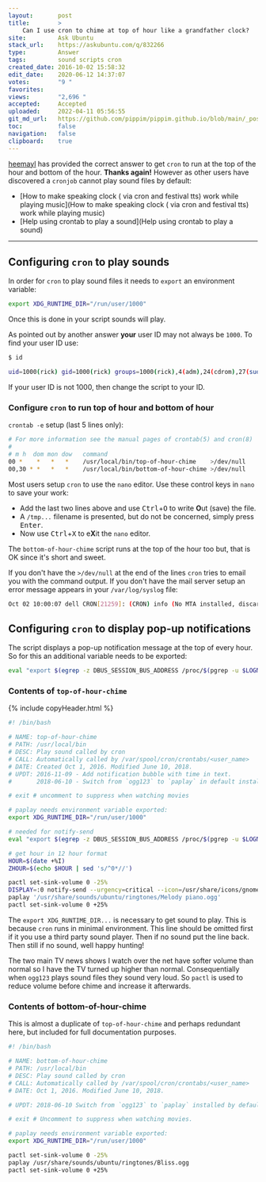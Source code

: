 ```yaml
---
layout:       post
title:        >
    Can I use cron to chime at top of hour like a grandfather clock?
site:         Ask Ubuntu
stack_url:    https://askubuntu.com/q/832266
type:         Answer
tags:         sound scripts cron
created_date: 2016-10-02 15:58:32
edit_date:    2020-06-12 14:37:07
votes:        "9 "
favorites:    
views:        "2,696 "
accepted:     Accepted
uploaded:     2022-04-11 05:56:55
git_md_url:   https://github.com/pippim/pippim.github.io/blob/main/_posts/2016/2016-10-02-Can-I-use-cron-to-chime-at-top-of-hour-like-a-grandfather-clock_.md
toc:          false
navigation:   false
clipboard:    true
---
```


[heemayl][1] has provided the correct answer to get `cron` to run at the top of the hour and bottom of the hour. **Thanks again!** However as other users have discovered a `cronjob` cannot play sound files by default:

- [How to make speaking clock ( via cron and festival tts) work while playing music](How to make speaking clock ( via cron and festival tts) work while playing music)
- [Help using crontab to play a sound](Help using crontab to play a sound)

----------



## Configuring `cron` to play sounds

In order for `cron` to play sound files it needs to `export` an environment variable:

``` bash
export XDG_RUNTIME_DIR="/run/user/1000"
```

Once this is done in your script sounds will play.

As pointed out by another answer **your** user ID may not always be `1000`. To find your user ID use:

``` bash
$ id

uid=1000(rick) gid=1000(rick) groups=1000(rick),4(adm),24(cdrom),27(sudo),30(dip),46(plugdev),113(lpadmin),128(sambashare)
```

If your user ID is not 1000, then change the script to your ID.

### Configure `cron` to run top of hour and bottom of hour

`crontab -e` setup (last 5 lines only):

``` bash
# For more information see the manual pages of crontab(5) and cron(8)
# 
# m h  dom mon dow   command
00 *    *   *   *    /usr/local/bin/top-of-hour-chime    >/dev/null
00,30 * *   *   *    /usr/local/bin/bottom-of-hour-chime >/dev/null
```

Most users setup `cron` to use the `nano` editor. Use these control keys in `nano` to save your work:

- Add the last two lines above and use <kbd>Ctrl</kbd>+<kbd>O</kbd> to write **O**ut (save) the file. 
- A `/tmp...` filename is presented, but do not be concerned, simply press <kbd>Enter</kbd>.
- Now use <kbd>Ctrl</kbd>+<kbd>X</kbd> to e**X**it the `nano` editor.

The `bottom-of-hour-chime` script runs at the top of the hour too but, that is OK since it's short and sweet.

If you don't have the `>/dev/null` at the end of the lines `cron` tries to email you with the command output. If you don't have the mail server setup an error message appears in your `/var/log/syslog` file:

``` bash
Oct 02 10:00:07 dell CRON[21259]: (CRON) info (No MTA installed, discarding output)
```

## Configuring `cron` to display pop-up notifications

The script  displays a pop-up notification message at the top of every hour. So for this an additional variable needs to be exported:

``` bash
eval "export $(egrep -z DBUS_SESSION_BUS_ADDRESS /proc/$(pgrep -u $LOGNAME gnome-session)/environ)";
```

### Contents of `top-of-hour-chime`

{% include copyHeader.html %}
``` bash
#! /bin/bash

# NAME: top-of-hour-chime
# PATH: /usr/local/bin
# DESC: Play sound called by cron
# CALL: Automatically called by /var/spool/cron/crontabs/<user_name>
# DATE: Created Oct 1, 2016. Modified June 10, 2018.
# UPDT: 2016-11-09 - Add notification bubble with time in text.
#       2018-06-10 - Switch from `ogg123` to `paplay` in default installation.

# exit # uncomment to suppress when watching movies

# paplay needs environment variable exported:
export XDG_RUNTIME_DIR="/run/user/1000"

# needed for notify-send
eval "export $(egrep -z DBUS_SESSION_BUS_ADDRESS /proc/$(pgrep -u $LOGNAME gnome-session)/environ)";

# get hour in 12 hour format
HOUR=$(date +%I)
ZHOUR=$(echo $HOUR | sed 's/^0*//')

pactl set-sink-volume 0 -25%
DISPLAY=:0 notify-send --urgency=critical --icon=/usr/share/icons/gnome/256x256/status/appointment-soon.png "It is ""$ZHOUR"" o'clock"
paplay '/usr/share/sounds/ubuntu/ringtones/Melody piano.ogg'
pactl set-sink-volume 0 +25%
```

The `export XDG_RUNTIME_DIR...` is necessary to get sound to play. This is because `cron` runs in minimal environment. This line should be omitted first if it you use a third party sound player. Then if no sound put the line back. Then still if no sound, well happy hunting!

The two main TV news shows I watch over the net have softer volume than normal so I have the TV turned up higher than normal. Consequentially when `ogg123` plays sound files they sound very loud. So `pactl` is used to reduce volume before chime and increase it afterwards.


### Contents of bottom-of-hour-chime

This is almost a duplicate of `top-of-hour-chime` and perhaps redundant here, but included for full documentation purposes.

``` bash
#! /bin/bash

# NAME: bottom-of-hour-chime
# PATH: /usr/local/bin
# DESC: Play sound called by cron
# CALL: Automatically called by /var/spool/cron/crontabs/<user_name>
# DATE: Oct 1, 2016. Modified June 10, 2018.

# UPDT: 2018-06-10 Switch from `ogg123` to `paplay` installed by default.

# exit # Uncomment to suppress when watching movies.

# paplay needs environment variable exported:
export XDG_RUNTIME_DIR="/run/user/1000"

pactl set-sink-volume 0 -25%
paplay /usr/share/sounds/ubuntu/ringtones/Bliss.ogg
pactl set-sink-volume 0 +25%
```


  [1]: https://askubuntu.com/users/216503/heemayl





